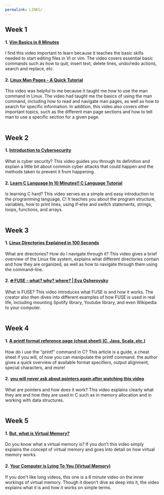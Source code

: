 ```yaml
---
permalink: LINKS/
---
```


## Week 1
#### 1. [Vim Basics in 8 Minutes](https://www.youtube.com/watch?v=ggSyF1SVFr4)  
I find this video important to learn because it teaches the basic skills needed to start editing files in VI or vim. The video covers essential basic commands such as how to quit, insert text, delete lines, undo/redo actions, search and replace, etc.  
#### 2. [Linux Man Pages - A Quick Tutorial](https://www.youtube.com/watch?v=uJnrh9hAQR0)  
This video was helpful to me because it taught me how to use the man command in Linux. The video had taught me the basics of using the man command, including how to read and navigate man pages, as well as how to search for specific information. In addition, this video also covers other important topics, such as the different man page sections and how to tell man to use a specific section for a given page.  
</br>

## Week 2
#### 1. [Introduction to Cybersecurity](https://www.youtube.com/watch?v=ULGILG-ZhO0)  
What is cyber security? This video guides you through its definition and explain a little bit about common cyber attacks that could happen and the methods taken to prevent it from happening.  
#### 2. [Learn C Language In 10 Minutes!! C Language Tutorial](https://www.youtube.com/watch?v=dTp0c41XnrQ)  
Is learning C hard? This video serves as a simple and easy introduction to the programming language, C! It teaches you about the program structure, variables, how to print lines, using if-else and switch statements, strings, loops, functions, and arrays.  
</br>

## Week 3
#### 1. [Linux Directories Explained in 100 Seconds](https://www.youtube.com/watch?v=42iQKuQodW4)  
What are directories? How do I navigate through it? This video gives a brief overview of the Linux file system, explains what different directories contain and how they are organized, as well as how to navigate through them using the command-line.  
#### 2. [🔥 FUSE - what? why? where? | Eva Osherovsky](https://www.youtube.com/watch?v=1zvOdR02hk4)  
What is FUSE? This video introduces what FUSE is and how it works. The creator also then dives into different examples of how FUSE is used in real life, including mounting Spotify library, Youtube library, and even Wikipedia to your computer.  
</br>

## Week 4
#### 1. [A printf format reference page (cheat sheet) (C, Java, Scala, etc.)](https://alvinalexander.com/programming/printf-format-cheat-sheet/)  
How do i use the "printf" command in C? This article is a guide, a cheat sheet if you will, of how you can manipulate the printf command. the author gives a quick overview of available format specifiers, output alignment, special characters, and more!  
#### 2. [you will never ask about pointers again after watching this video](https://www.youtube.com/watch?v=2ybLD6_2gKM)  
What are pointers and how does it work? This video explains clearly what they are and how they are used in C such as in memory allocation and in working with data structures.  
</br>

## Week 5
#### 1. [But, what is Virtual Memory?](https://www.youtube.com/watch?v=A9WLYbE0p-I)  
Do you know what a virtual memory is? If you don't this video simply explains the concept of virtual memory and goes into detail on how virtual memory works.   
#### 2. [Your Computer is Lying To You (Virtual Memory)](https://www.youtube.com/watch?v=Aw0YAUdQp1c)  
If you don't like long videos, this one is a 6 minute video on the inner workings of virtual memory. Though it doesn't dive as deep into it, the video explains what it is and how it works on simple terms.  
</br>
